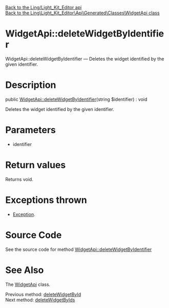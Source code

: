 [Back to the Ling/Light_Kit_Editor api](https://github.com/lingtalfi/Light_Kit_Editor/blob/master/doc/api/Ling/Light_Kit_Editor.md)<br>
[Back to the Ling\Light_Kit_Editor\Api\Generated\Classes\WidgetApi class](https://github.com/lingtalfi/Light_Kit_Editor/blob/master/doc/api/Ling/Light_Kit_Editor/Api/Generated/Classes/WidgetApi.md)


WidgetApi::deleteWidgetByIdentifier
================



WidgetApi::deleteWidgetByIdentifier — Deletes the widget identified by the given identifier.




Description
================


public [WidgetApi::deleteWidgetByIdentifier](https://github.com/lingtalfi/Light_Kit_Editor/blob/master/doc/api/Ling/Light_Kit_Editor/Api/Generated/Classes/WidgetApi/deleteWidgetByIdentifier.md)(string $identifier) : void




Deletes the widget identified by the given identifier.




Parameters
================


- identifier

    


Return values
================

Returns void.


Exceptions thrown
================

- [Exception](http://php.net/manual/en/class.exception.php).&nbsp;







Source Code
===========
See the source code for method [WidgetApi::deleteWidgetByIdentifier](https://github.com/lingtalfi/Light_Kit_Editor/blob/master/Api/Generated/Classes/WidgetApi.php#L442-L448)


See Also
================

The [WidgetApi](https://github.com/lingtalfi/Light_Kit_Editor/blob/master/doc/api/Ling/Light_Kit_Editor/Api/Generated/Classes/WidgetApi.md) class.

Previous method: [deleteWidgetById](https://github.com/lingtalfi/Light_Kit_Editor/blob/master/doc/api/Ling/Light_Kit_Editor/Api/Generated/Classes/WidgetApi/deleteWidgetById.md)<br>Next method: [deleteWidgetByIds](https://github.com/lingtalfi/Light_Kit_Editor/blob/master/doc/api/Ling/Light_Kit_Editor/Api/Generated/Classes/WidgetApi/deleteWidgetByIds.md)<br>

